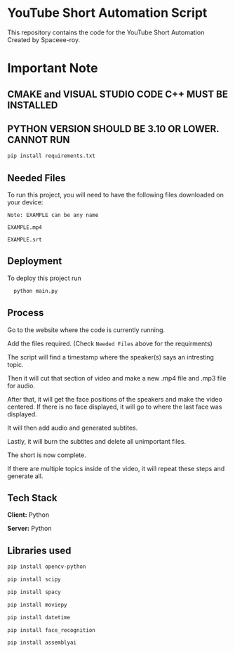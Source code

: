 # YouTube Short Automation Script
This repository contains the code for the YouTube Short Automation Created by Spaceee-roy.

# Important Note

## CMAKE and VISUAL STUDIO CODE C++ MUST BE INSTALLED 

## PYTHON VERSION SHOULD BE 3.10 OR LOWER. CANNOT RUN
``` bash
pip install requirements.txt
```

## Needed Files

To run this project, you will need to have the following files downloaded on your device:

`Note: EXAMPLE can be any name `

`EXAMPLE.mp4`

`EXAMPLE.srt`


## Deployment

To deploy this project run

```bash
  python main.py
```


## Process

Go to the website where the code is currently running. 

Add the files required. (Check `Needed Files` above for the requirments)

The script will find a timestamp where the speaker(s) says an intresting topic.

Then it will cut that section of video and make a new .mp4 file and .mp3 file for audio.

After that, it will get the face positions of the speakers and make the video centered. If there is no face displayed, it will go to where the last face was displayed.

It will then add audio and generated subtites.

Lastly, it will burn the subtites and delete all unimportant files.

The short is now complete.

If there are multiple topics inside of the video, it will repeat these steps and generate all.
## Tech Stack

**Client:** Python

**Server:** Python



## Libraries used

``` bash
pip install opencv-python
```
``` bash
pip install scipy
```
``` bash
pip install spacy
```
``` bash
pip install moviepy
```
``` bash
pip install datetime
```
``` bash
pip install face_recognition
```
``` bash
pip install assemblyai
```
